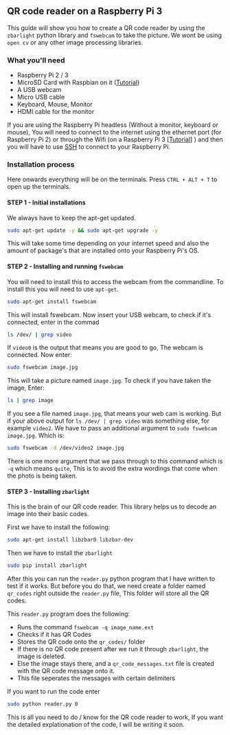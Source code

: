 ## QR code reader on a Raspberry Pi 3

This guide will show you how to create a QR code reader by using the `zbarlight` python library and `fswebcam` to take the picture. We wont be using `open cv` or any other image processing libraries. 

### What you'll need

* Raspberry Pi 2 / 3
* MicroSD Card with Raspbian on it ([Tutorial](https://github.com/rijinmk/guide-to-install-any-os-terminal-rpi3))
* A USB webcam 
* Micro USB cable
* Keyboard, Mouse, Monitor
* HDMI cable for the monitor

If you are using the Raspberry Pi headless (Without a monitor, keyboard or mouse), You will need to connect to the internet using the ethernet port (for Raspberry Pi 2) or through the Wifi (on a Raspberry Pi 3 [[Tutorial](https://github.com/rijinmk/guide-to-wifi-terminal-rpi3)] ) and then you will have to use [SSH](https://github.com/rijinmk/guide-to-ssh-rpi3) to connect to your Raspberry Pi. 

### Installation process 

Here onwards everything will be on the terminals. Press `CTRL + ALT + T` to open up the terminals. 

#### STEP 1 - Initial installations

We always have to keep the apt-get updated. 

```bash 
sudo apt-get update -y && sudo apt-get upgrade -y
```

This will take some time depending on your internet speed and also the amount of package's that are installed onto your Raspberry Pi's OS.

#### STEP 2 - Installing and running `fswebcam` 

You will need to install this to access the webcam from the commandline. To install this you will need to use `apt-get`. 

```bash
sudo apt-get install fswebcam
```

This will install fswebcam. Now insert your USB webcam, to check if it's connected, enter in the commad

```bash
ls /dev/ | grep video
```

If `video0` is the output that means you are good to go, The webcam is connected. Now enter: 

```bash
sudo fswebcam image.jpg
```

This will take a picture named `image.jpg`. To check if you have taken the image, Enter: 

```bash
ls | grep image
```

If you see a file named `image.jpg`, that means your web cam is working. But if your above output for `ls /dev/ | grep video` was something else, for example `video2`. We have to pass an additional argument to `sudo fswebcam image.jpg`. Which is: 

```bash
sudo fswebcam -d /dev/video2 image.jpg
```

There is one more argument that we pass through to this command which is `-q` which means `quite`, This is to avoid the extra wordings that come when the photo is being taken. 

#### STEP 3 - Installing `zbarlight`

This is the brain of our QR code reader. This library helps us to decode an image into their basic codes. 

First we have to install the following: 

```bash
sudo apt-get install libzbar0 libzbar-dev
```

Then we have to install the `zbarlight`

```bash 
sudo pip install zbarlight
```

After this you can run the `reader.py` python program that I have written to test if it works. But before you do that, we need create a folder named `qr_codes` right outside the `reader.py` file, This folder will store all the QR codes. 

This `reader.py` program does the following: 

* Runs the command `fswebcam -q image_name.ext`
* Checks if it has QR Codes 
* Stores the QR code onto the `qr_codes/` folder
* If there is no QR code present after we run it through `zbarlight`, the image is deleted. 
* Else the image stays there, and a `qr_code_messages.txt` file is created with the QR code message onto it. 
* This file seperates the messages with certain delimiters

If you want to run the code enter

```bash
sudo python reader.py 0
```

This is all you need to do / know for the QR code reader to work, If you want the detailed explationation of the code, I will be writing it soon. 


